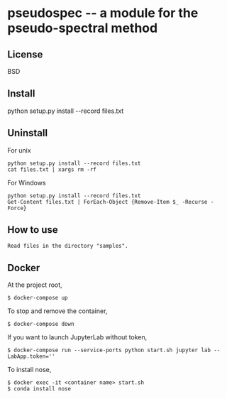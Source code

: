 # pseudospec -- a module for the pseudo-spectral method

## License
BSD

## Install
  python setup.py install --record files.txt

## Uninstall
For unix

    python setup.py install --record files.txt
    cat files.txt | xargs rm -rf

For Windows

    python setup.py install --record files.txt
    Get-Content files.txt | ForEach-Object {Remove-Item $_ -Recurse -Force}

## How to use

    Read files in the directory "samples".



## Docker
At the project root, 

    $ docker-compose up

To stop and remove the container,

    $ docker-compose down
    
If you want to launch JupyterLab without token,

    $ docker-compose run --service-ports python start.sh jupyter lab --LabApp.token=''

To install nose,

    $ docker exec -it <container name> start.sh
    $ conda install nose